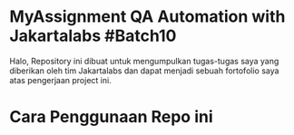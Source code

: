 # MyAssignment QA Automation with Jakartalabs #Batch10
Halo, Repository ini dibuat untuk mengumpulkan tugas-tugas saya yang diberikan oleh tim Jakartalabs dan dapat menjadi sebuah fortofolio saya atas pengerjaan project ini.

# Cara Penggunaan Repo ini
